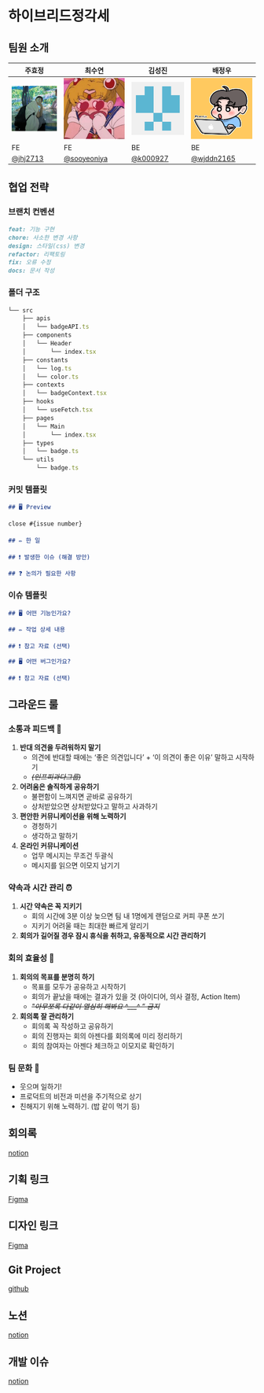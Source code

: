 # 하이브리드정각세

## 팀원 소개

| 주효정                      | 최수연                      | 김성진                      | 배정우                      |
| --------------------------- | --------------------------- | --------------------------- | --------------------------- |
| ![alt text](images/jhj.png) | ![alt text](images/csy.png) | ![alt text](images/ksj.png) | ![alt text](images/bjw.png) |
| FE                          | FE                          | BE                          | BE                          |
| [@jhj2713](https://github.com/jhj2713)       | [@sooyeoniya](https://github.com/sooyeoniya)       | [@k000927](https://github.com/k000927)                    | [@wjddn2165](https://github.com/wjddn2165)                |

## 협업 전략

### 브랜치 컨벤션

```md
feat: 기능 구현
chore: 사소한 변경 사항
design: 스타일(css) 변경
refactor: 리팩토링
fix: 오류 수정
docs: 문서 작성
```

### 폴더 구조

```jsx
└── src
    ├── apis
    │   └── badgeAPI.ts
    ├── components
    │   └── Header
    │       └── index.tsx
    ├── constants
    │   └── log.ts
    │   └── color.ts
    ├── contexts
    │   └── badgeContext.tsx
    ├── hooks
    │   └── useFetch.tsx
    ├── pages
    │   └── Main
    │       └── index.tsx
    ├── types
    │   └── badge.ts
    └── utils
        └── badge.ts
```

### 커밋 템플릿

```md
## 🖥️ Preview

close #{issue number}

## ✏️ 한 일

## ❗️ 발생한 이슈 (해결 방안)

## ❓ 논의가 필요한 사항
```

### 이슈 템플릿

```md
## 🖥️ 어떤 기능인가요?

## ✏️ 작업 상세 내용

## ❗️ 참고 자료 (선택)
```

```md
## 🖥️ 어떤 버그인가요?

## ❗️ 참고 자료 (선택)
```

## 그라운드 룰

### 소통과 피드백 💬

1. **반대 의견을 두려워하지 말기**
   - 의견에 반대할 때에는 ‘좋은 의견입니다’ + ‘이 의견이 좋은 이유’ 말하고 시작하기
   - _~~(인프피과다그룹)~~_
2. **어려움은 솔직하게 공유하기**
   - 불편함이 느껴지면 곧바로 공유하기
   - 상처받았으면 상처받았다고 말하고 사과하기
3. **편안한 커뮤니케이션을 위해 노력하기**
   - 경청하기
   - 생각하고 말하기
4. **온라인 커뮤니케이션**
   - 업무 메시지는 무조건 두괄식
   - 메시지를 읽으면 이모지 남기기

### 약속과 시간 관리 ⏰

1. **시간 약속은 꼭 지키기**
   - 회의 시간에 3분 이상 늦으면 팀 내 1명에게 랜덤으로 커피 쿠폰 쏘기
   - 지키기 어려울 때는 최대한 빠르게 알리기
2. **회의가 길어질 경우 잠시 휴식을 취하고, 유동적으로 시간 관리하기**

### 회의 효율성 📄

1. **회의의 목표를 분명히 하기**
   - 목표를 모두가 공유하고 시작하기
   - 회의가 끝났을 때에는 결과가 있을 것 (아이디어, 의사 결정, Action Item)
   - _~~"아무쪼록 다같이 열심히 해봐요 ^\_\_\_^ ” 금지~~_
2. **회의록 잘 관리하기**
   - 회의록 꼭 작성하고 공유하기
   - 회의 진행자는 회의 아젠다를 회의록에 미리 정리하기
   - 회의 참여자는 아젠다 체크하고 이모지로 확인하기

### 팀 문화 🥰

- 웃으며 일하기!
- 프로덕트의 비전과 미션을 주기적으로 상기
- 친해지기 위해 노력하기. (밥 같이 먹기 등)

## 회의록

[notion](https://www.notion.so/bside/0bdf55edcf9f417b8536803cac02339d)

## 기획 링크

[Figma](https://www.figma.com/design/RjcSZf0akqXegZpLM400IJ/Handoff_%ED%95%98%EC%9D%B4%EB%B8%8C%EB%A6%AC%EB%93%9C%EC%A0%95%EA%B0%81%EC%84%B8?node-id=1216-1405&t=6yNT6Xn926EUb7VQ-1)

## 디자인 링크

[Figma](https://www.figma.com/design/rt4g2VwFF4icjxvj7ZFG0W/Design?node-id=700-18097&t=08P3U4XuXCvULXoW-1)

## Git Project

[github](https://github.com/orgs/softeerbootcamp4th/projects/8)

## 노션
[notion](https://www.notion.so/bside/0f847f8e83e9423394eeb95e460a0840?pvs=4)

## 개발 이슈
[notion](https://www.notion.so/bside/941aa9df9b7b4bc69d0219e05a105077)

